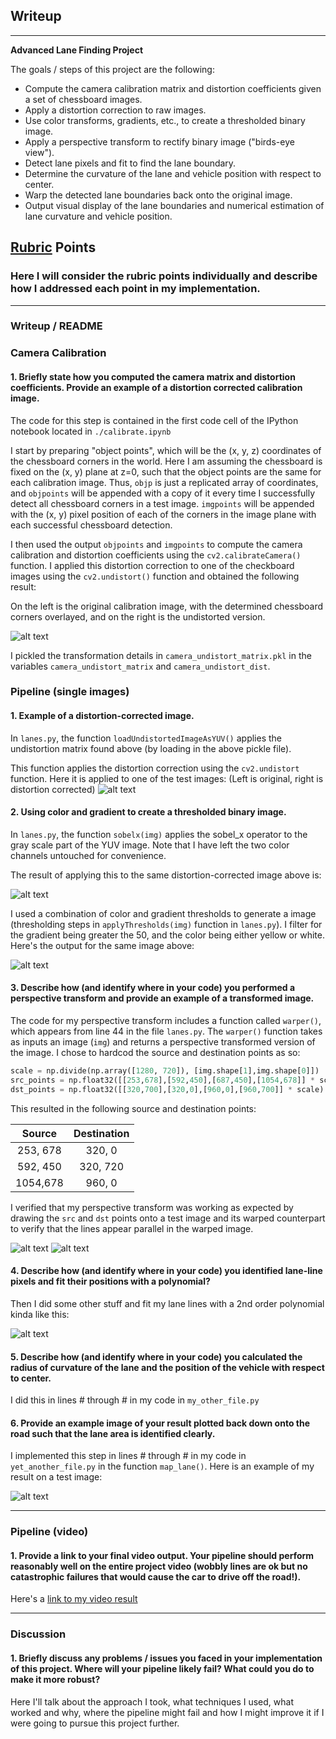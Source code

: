 ## Writeup

---

**Advanced Lane Finding Project**

The goals / steps of this project are the following:

* Compute the camera calibration matrix and distortion coefficients given a set of chessboard images.
* Apply a distortion correction to raw images.
* Use color transforms, gradients, etc., to create a thresholded binary image.
* Apply a perspective transform to rectify binary image ("birds-eye view").
* Detect lane pixels and fit to find the lane boundary.
* Determine the curvature of the lane and vehicle position with respect to center.
* Warp the detected lane boundaries back onto the original image.
* Output visual display of the lane boundaries and numerical estimation of lane curvature and vehicle position.

[//]: # (Image References)

[image1]: ./output_images/undistort_chessboard.png "Undistorted"
[image2]: ./output_images/undistort_straight_lines1.png "Road Transformed"
[image3]: ./output_images/sobelx.png "Sobelx operator applied"
[image4]: ./output_images/thresholded.png "Threshold on gradient and color"
[imageWarp1]: ./output_images/warper1.png "Warp on original"
[imageWarp2]: ./output_images/warper2.png "Warp on sobel'ed"
[image5]: ./examples/color_fit_lines.jpg "Fit Visual"
[image6]: ./examples/example_output.jpg "Output"
[video1]: ./project_video.mp4 "Video"

## [Rubric](https://review.udacity.com/#!/rubrics/571/view) Points

### Here I will consider the rubric points individually and describe how I addressed each point in my implementation.

---

### Writeup / README

### Camera Calibration

#### 1. Briefly state how you computed the camera matrix and distortion coefficients. Provide an example of a distortion corrected calibration image.

The code for this step is contained in the first code cell of the IPython notebook located in `./calibrate.ipynb`

I start by preparing "object points", which will be the (x, y, z) coordinates of the chessboard corners in the world. Here I am assuming the chessboard is fixed on the (x, y) plane at z=0, such that the object points are the same for each calibration image.  Thus, `objp` is just a replicated array of coordinates, and `objpoints` will be appended with a copy of it every time I successfully detect all chessboard corners in a test image.  `imgpoints` will be appended with the (x, y) pixel position of each of the corners in the image plane with each successful chessboard detection.

I then used the output `objpoints` and `imgpoints` to compute the camera calibration and distortion coefficients using the `cv2.calibrateCamera()` function.  I applied this distortion correction to one of the checkboard images using the `cv2.undistort()` function and obtained the following result:

On the left is the original calibration image, with the determined chessboard corners overlayed, and on the right is the undistorted version.

![alt text][image1]

I pickled the transformation details in `camera_undistort_matrix.pkl` in the variables `camera_undistort_matrix` and `camera_undistort_dist`.

### Pipeline (single images)

#### 1. Example of a distortion-corrected image.

In `lanes.py`, the function `loadUndistortedImageAsYUV()` applies the undistortion matrix found above (by loading in the above pickle file).

This function applies the distortion correction using the `cv2.undistort` function.  Here it is applied to one of the test images: (Left is original, right is distortion corrected)
![alt text][image2]

#### 2. Using color and gradient to create a thresholded binary image.

In `lanes.py`, the function `sobelx(img)` applies the sobel_x operator to the gray scale part of the YUV image.  Note that I have left the two color channels untouched for convenience.

The result of applying this to the same distortion-corrected image above is:

![alt text][image3]

I used a combination of color and gradient thresholds to generate a image (thresholding steps in `applyThresholds(img)` function in `lanes.py`).  I filter for the gradient being greater the 50, and the color being either yellow or white.  Here's the output for the same image above:

![alt text][image4]

#### 3. Describe how (and identify where in your code) you performed a perspective transform and provide an example of a transformed image.

The code for my perspective transform includes a function called `warper()`, which appears from line 44 in the file `lanes.py`.  The `warper()` function takes as inputs an image (`img`) and returns a perspective transformed version of the image.  I chose to hardcod the source and destination points as so:

```python
scale = np.divide(np.array([1280, 720]), [img.shape[1],img.shape[0]])
src_points = np.float32([[253,678],[592,450],[687,450],[1054,678]] * scale)
dst_points = np.float32([[320,700],[320,0],[960,0],[960,700]] * scale)
```

This resulted in the following source and destination points:

| Source        | Destination   |
|:-------------:|:-------------:|
| 253, 678      | 320, 0        |
| 592, 450      | 320, 720      |
| 1054,678      | 960, 0        |

I verified that my perspective transform was working as expected by drawing the `src` and `dst` points onto a test image and its warped counterpart to verify that the lines appear parallel in the warped image.

![alt text][imageWarp1]
![alt text][imageWarp2]

#### 4. Describe how (and identify where in your code) you identified lane-line pixels and fit their positions with a polynomial?

Then I did some other stuff and fit my lane lines with a 2nd order polynomial kinda like this:

![alt text][image5]

#### 5. Describe how (and identify where in your code) you calculated the radius of curvature of the lane and the position of the vehicle with respect to center.

I did this in lines # through # in my code in `my_other_file.py`

#### 6. Provide an example image of your result plotted back down onto the road such that the lane area is identified clearly.

I implemented this step in lines # through # in my code in `yet_another_file.py` in the function `map_lane()`.  Here is an example of my result on a test image:

![alt text][image6]

---

### Pipeline (video)

#### 1. Provide a link to your final video output.  Your pipeline should perform reasonably well on the entire project video (wobbly lines are ok but no catastrophic failures that would cause the car to drive off the road!).

Here's a [link to my video result](./project_video.mp4)

---

### Discussion

#### 1. Briefly discuss any problems / issues you faced in your implementation of this project.  Where will your pipeline likely fail?  What could you do to make it more robust?

Here I'll talk about the approach I took, what techniques I used, what worked and why, where the pipeline might fail and how I might improve it if I were going to pursue this project further.  
